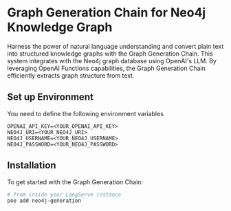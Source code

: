 # Graph Generation Chain for Neo4j Knowledge Graph

Harness the power of natural language understanding and convert plain text into structured knowledge graphs with the Graph Generation Chain.
This system integrates with the Neo4j graph database using OpenAI's LLM.
By leveraging OpenAI Functions capabilities, the Graph Generation Chain efficiently extracts graph structure from text.

## Set up Environment

You need to define the following environment variables

```
OPENAI_API_KEY=<YOUR_OPENAI_API_KEY>
NEO4J_URI=<YOUR_NEO4J_URI>
NEO4J_USERNAME=<YOUR_NEO4J_USERNAME>
NEO4J_PASSWORD=<YOUR_NEO4J_PASSWORD>
```

## Installation

To get started with the Graph Generation Chain:

```bash
# from inside your LangServe instance
poe add neo4j-generation
```